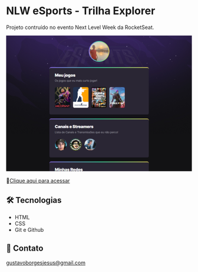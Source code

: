 # NLW eSports - Trilha Explorer

Projeto contruído no evento Next Level Week da RocketSeat.

![preview](./.github/preview.png)

🔗[Clique aqui para acessar](https://guxtaborges.github.io/nlw-esports/)

## 🛠 Tecnologias

- HTML
- CSS
- Git e Github

## 📱 Contato

gustavoborgesjesus@gmail.com